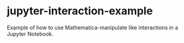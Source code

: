 # jupyter-interaction-example
Example of how to use Mathematica-manipulate like interactions in a Jupyter Notebook.
